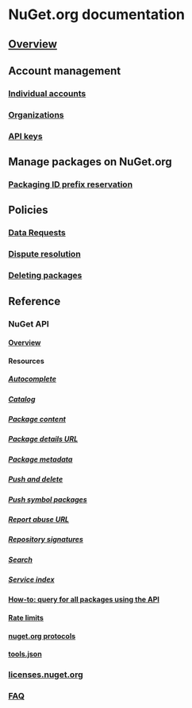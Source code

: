 # NuGet.org documentation
## [Overview](overview-nuget-org.md)
## Account management
### [Individual accounts](individual-accounts.md)
### [Organizations](organizations-on-nuget-org.md)
### [API keys](scoped-api-keys.md)
## Manage packages on NuGet.org
### [Packaging ID prefix reservation](id-prefix-reservation.md)
## Policies
### [Data Requests](policies/Data-requests.md)
### [Dispute resolution](policies/dispute-resolution.md)
### [Deleting packages](policies/deleting-packages.md)
## Reference
### NuGet API
#### [Overview](../api/overview?toc=/nuget/nuget-org/toc.json)
#### Resources
##### [Autocomplete](../api/search-autocomplete-service-resource?toc=/nuget/nuget-org/toc.json)
##### [Catalog](../api/catalog-resource?toc=/nuget/nuget-org/toc.json)
##### [Package content](../api/package-base-address-resource?toc=/nuget/nuget-org/toc.json)
##### [Package details URL](../api/package-details-template-resource?toc=/nuget/nuget-org/toc.json)
##### [Package metadata](../api/registration-base-url-resource?toc=/nuget/nuget-org/toc.json)
##### [Push and delete](../api/package-publish-resource?toc=/nuget/nuget-org/toc.json)
##### [Push symbol packages](../api/symbol-package-publish-resource?toc=/nuget/nuget-org/toc.json)
##### [Report abuse URL](../api/report-abuse-resource?toc=/nuget/nuget-org/toc.json)
##### [Repository signatures](../api/repository-signatures-resource?toc=/nuget/nuget-org/toc.json)
##### [Search](../api/search-query-service-resource?toc=/nuget/nuget-org/toc.json)
##### [Service index](../api/service-index?toc=/nuget/nuget-org/toc.json)
#### [How-to: query for all packages using the API](../guides/api/query-for-all-published-packages?toc=/nuget/nuget-org/toc.json)
#### [Rate limits](../api/rate-limits?toc=/nuget/nuget-org/toc.json)
#### [nuget.org protocols](../api/nuget-protocols?toc=/nuget/nuget-org/toc.json)
#### [tools.json](../api/tools-json?toc=/nuget/nuget-org/toc.json)
### [licenses.nuget.org](licenses.nuget.org.md)
### [FAQ](nuget-org-faq.md)